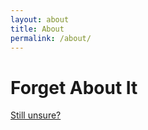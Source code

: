 ```yaml
---
layout: about
title: About
permalink: /about/
---
```

# Forget About It

[Still unsure?](https://www.youtube.com/watch?v=et8gJnVluBE)

